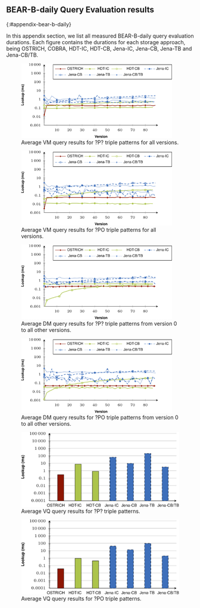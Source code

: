 ## BEAR-B-daily Query Evaluation results
{:#appendix-bear-b-daily}

In this appendix section, we list all measured BEAR-B-daily query evaluation durations.
Each figure contains the durations for each storage approach, being
OSTRICH, COBRA, HDT-IC, HDT-CB, Jena-IC, Jena-CB, Jena-TB and Jena-CB/TB.

<figure id="result_bearb-daily-vm-p">
<img src="img/query/result_bearb-daily-vm-p.svg" alt="[bear-b-daily ?P? vm]" height="200em" class="plot">
<figcaption markdown="block">
Average VM query results for ?P? triple patterns for all versions.
</figcaption>
</figure>

<figure id="result_bearb-daily-vm-po">
<img src="img/query/result_bearb-daily-vm-po.svg" alt="[bear-b-daily ?PO vm]" height="200em" class="plot">
<figcaption markdown="block">
Average VM query results for ?PO triple patterns for all versions.
</figcaption>
</figure>

<figure id="result_bearb-daily-dm-p">
<img src="img/query/result_bearb-daily-dm-p.svg" alt="[bear-b-daily ?P? dm]" height="200em" class="plot">
<figcaption markdown="block">
Average DM query results for ?P? triple patterns from version 0 to all other versions.
</figcaption>
</figure>

<figure id="result_bearb-daily-dm-po">
<img src="img/query/result_bearb-daily-dm-po.svg" alt="[bear-b-daily ?PO dm]" height="200em" class="plot">
<figcaption markdown="block">
Average DM query results for ?PO triple patterns from version 0 to all other versions.
</figcaption>
</figure>

<figure id="result_bearb-daily-vq-p">
<img src="img/query/result_bearb-daily-vq-p.svg" alt="[bear-b-daily ?P? vq]" height="200em" class="plot">
<figcaption markdown="block">
Average VQ query results for ?P? triple patterns.
</figcaption>
</figure>

<figure id="result_bearb-daily-vq-po">
<img src="img/query/result_bearb-daily-vq-po.svg" alt="[bear-b-daily ?PO vq]" height="200em" class="plot">
<figcaption markdown="block">
Average VQ query results for ?PO triple patterns.
</figcaption>
</figure>
